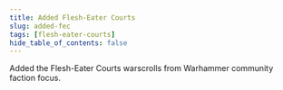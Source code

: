 ```yaml
---
title: Added Flesh-Eater Courts
slug: added-fec
tags: [flesh-eater-courts]
hide_table_of_contents: false
---
```


Added the Flesh-Eater Courts warscrolls from Warhammer community faction focus.
